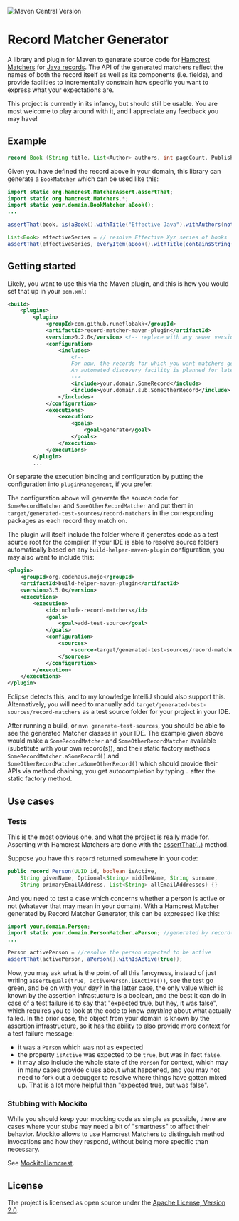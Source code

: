 ![Maven Central Version](https://img.shields.io/maven-central/v/com.github.runeflobakk/record-matcher-maven-plugin)


# Record Matcher Generator

A library and plugin for Maven to generate source code for [Hamcrest Matchers](https://hamcrest.org/JavaHamcrest/) for [Java records](https://openjdk.org/jeps/395). The API of the generated matchers reflect the names of both the record itself as well as its components (i.e. fields), and provide facilities to incrementally constrain how specific you want to express what your expectations are.

This project is currently in its infancy, but should still be usable. You are most welcome to play around with it, and I appreciate any feedback you may have!

## Example

```java
record Book (String title, List<Author> authors, int pageCount, Publisher publisher) { }
```

Given you have defined the record above in your domain, this library can generate a `BookMatcher` which can be used like this:

```java
import static org.hamcrest.MatcherAssert.assertThat;
import static org.hamcrest.Matchers.*;
import static your.domain.BookMatcher.aBook();
...

assertThat(book, is(aBook().withTitle("Effective Java").withAuthors(not(empty()))));

List<Book> effectiveSeries = // resolve Effective Xyz series of books
assertThat(effectiveSeries, everyItem(aBook().withTitle(containsString("Effective"))));
```



## Getting started

Likely, you want to use this via the Maven plugin, and this is how you would set that up in your `pom.xml`:


```xml
<build>
	<plugins>
		<plugin>
			<groupId>com.github.runeflobakk</groupId>
			<artifactId>record-matcher-maven-plugin</artifactId>
			<version>0.2.0</version> <!-- replace with any newer version -->
			<configuration>
				<includes>
					<!--
					For now, the records for which you want matchers generated needs to be enumerated.
					An automated discovery facility is planned for later.
					-->
					<include>your.domain.SomeRecord</include>
					<include>your.domain.sub.SomeOtherRecord</include>
				</includes>
			</configuration>
			<executions>
				<execution>
					<goals>
						<goal>generate</goal>
					</goals>
				</execution>
			</executions>
		</plugin>
		...
```
Or separate the execution binding and configuration by putting the configuration into `pluginManagement`, if you prefer.

The configuration above will generate the source code for `SomeRecordMatcher` and `SomeOtherRecordMatcher` and put them in `target/generated-test-sources/record-matchers` in the corresponding packages as each record they match on.

The plugin will itself include the folder where it generates code as a test source root for the compiler. If your IDE is able to resolve source folders automatically based on any `build-helper-maven-plugin` configuration, you may also want to include this:

```xml
<plugin>
	<groupId>org.codehaus.mojo</groupId>
	<artifactId>build-helper-maven-plugin</artifactId>
	<version>3.5.0</version>
	<executions>
		<execution>
			<id>include-record-matchers</id>
			<goals>
				<goal>add-test-source</goal>
			</goals>
			<configuration>
				<sources>
					<source>target/generated-test-sources/record-matchers</source>
				</sources>
			</configuration>
		</execution>
	</executions>
</plugin>
```

Eclipse detects this, and to my knowledge IntelliJ should also support this. Alternatively, you will need to manually add `target/generated-test-sources/record-matchers` as a test source folder for your project in your IDE.

After running a build, or `mvn generate-test-sources`, you should be able to see the generated Matcher classes in your IDE. The example given above would make a `SomeRecordMatcher` and `SomeOtherRecordMatcher` available (substitute with your own record(s)), and their static factory methods `SomeRecordMatcher.aSomeRecord()` and `SomeOtherRecordMatcher.aSomeOtherRecord()` which should provide their APIs via method chaining; you get autocompletion by typing `.` after the static factory method.



## Use cases

### Tests

This is the most obvious one, and what the project is really made for. Asserting with Hamcrest Matchers are done with the [assertThat(..)](https://hamcrest.org/JavaHamcrest/javadoc/2.2/org/hamcrest/MatcherAssert.html) method.

Suppose you have this `record` returned somewhere in your code:

```java
public record Person(UUID id, boolean isActive,
	String givenName, Optional<String> middleName, String surname,
	String primaryEmailAddress, List<String> allEmailAddresses) {}
```

And you need to test a case which concerns whether a person is active or not (whatever that may mean in your domain). With a Hamcrest Matcher generated by Record Matcher Generator, this can be expressed like this:

```java
import your.domain.Person;
import static your.domain.PersonMatcher.aPerson; //generated by record-matcher-generator
...

Person activePerson = //resolve the person expected to be active
assertThat(activePerson, aPerson().withIsActive(true));
```

Now, you may ask what is the point of all this fancyness, instead of just writing `assertEquals(true, activePerson.isActive())`, see the test go green, and be on with your day? In the latter case, the only value which is known by the assertion infrastucture is a boolean, and the best it can do in case of a test failure is to say that "expected true, but hey, it was false", which requires you to look at the code to know _anything_ about what actually failed. In the prior case, the object from your domain is known by the assertion infrastructure, so it has the ability to also provide more context for a test failure message:
- it was a `Person` which was not as expected
- the property `isActive` was expected to be `true`, but was in fact `false`.
- it may also include the whole state of the `Person` for context, which may in many cases provide clues about what happened, and you may not need to fork out a debugger to resolve where things have gotten mixed up. That is a lot more helpful than "expected true, but was false".



### Stubbing with Mockito

While you should keep your mocking code as simple as possible, there are cases where your stubs may need a bit of "smartness" to affect their behavior. Mockito allows to use Hamcrest Matchers to distinguish method invocations and how they respond, without being more specific than necessary.

See [MockitoHamcrest](https://www.javadoc.io/doc/org.mockito/mockito-core/latest/org/mockito/hamcrest/MockitoHamcrest.html).






## License

The project is licensed as open source under the [Apache License, Version 2.0](https://www.apache.org/licenses/LICENSE-2.0).
